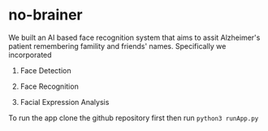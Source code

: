 # no-brainer
We built an AI based face recognition system that aims to assit Alzheimer's patient remembering famility and friends' names. 
Specifically we incorporated 

1. Face Detection

2. Face Recognition

3. Facial Expression Analysis

To run the app clone the github repository first then run ```python3 runApp.py```
